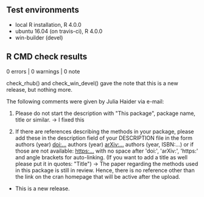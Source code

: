 ## Test environments
* local R installation, R 4.0.0
* ubuntu 16.04 (on travis-ci), R 4.0.0
* win-builder (devel)

## R CMD check results

0 errors | 0 warnings | 0 note

check_rhub() and check_win_devel() gave the note that this is a new release, but 
nothing more.


The following comments were given by Julia Haider via e-mail:

1) Please do not start the description with "This package", package name, title or similar.
-> I fixed this

2) If there are references describing the methods in your package, please add these in the   description field of your DESCRIPTION file in the form
authors (year) <doi:...>
authors (year) <arXiv:...>
authors (year, ISBN:...)
or if those are not available: <https:...>
with no space after 'doi:', 'arXiv:', 'https:' and angle brackets for auto-linking.
(If you want to add a title as well please put it in quotes: "Title") 
-> The paper regarding the methods used in this package is still in review. Hence,
   there is no reference other than the link on the cran homepage that will be 
   active after the upload. 

* This is a new release.
